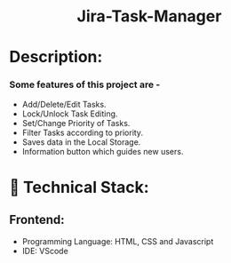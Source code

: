 <h1 align="center">
  Jira-Task-Manager
</h1>

# Description:

### Some features of this project are -
- Add/Delete/Edit Tasks.
- Lock/Unlock Task Editing.
- Set/Change Priority of Tasks.
- Filter Tasks according to priority.
- Saves data in the Local Storage.
- Information button which guides new users.

# 🚀 Technical Stack:

## Frontend:
- Programming Language: HTML, CSS and Javascript
- IDE: VScode
